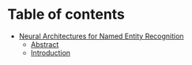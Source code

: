 # Table of contents

* [Neural Architectures for Named Entity Recognition](NANER/1.md)
    * [Abstract](NAMER/Abstract.md)
    * [Introduction](NAMER/Introduction.md)